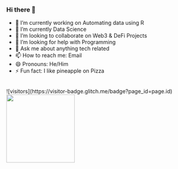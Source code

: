 ### Hi there 👋

- 🔭 I’m currently working on Automating data using R
- 🌱 I’m currently Data Science
- 👯 I’m looking to collaborate on Web3 & DeFi Projects
- 🤔 I’m looking for help with Programming
- 💬 Ask me about anything tech related
- 📫 How to reach me: Email
- 😄 Pronouns: He/Him
- ⚡ Fun fact: I like pineapple on Pizza
<br />
![visitors](https://visitor-badge.glitch.me/badge?page_id=page.id)
<img height="180em" src="https://github-readme-stats.vercel.app/api?username=avneeshchaudhary&show_icons=true&hide_border=true&&count_private=true&include_all_commits=true" />
